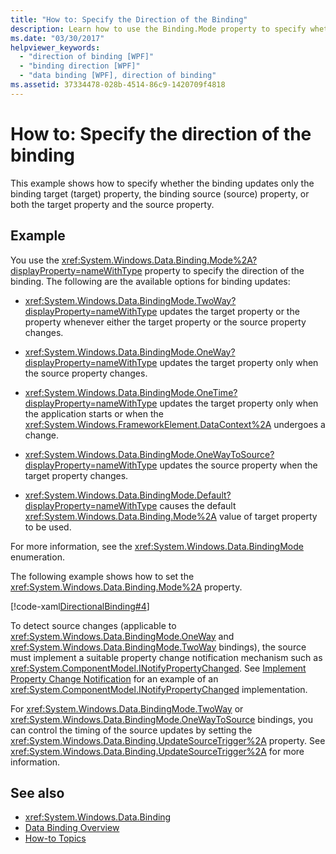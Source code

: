 ```yaml
---
title: "How to: Specify the Direction of the Binding"
description: Learn how to use the Binding.Mode property to specify whether the binding updates only the target property, the source property or both.
ms.date: "03/30/2017"
helpviewer_keywords: 
  - "direction of binding [WPF]"
  - "binding direction [WPF]"
  - "data binding [WPF], direction of binding"
ms.assetid: 37334478-028b-4514-86c9-1420709f4818
---
```

# How to: Specify the direction of the binding

This example shows how to specify whether the binding updates only the binding target (target) property, the binding source (source) property, or both the target property and the source property.  
  
## Example  

 You use the <xref:System.Windows.Data.Binding.Mode%2A?displayProperty=nameWithType> property to specify the direction of the binding. The following are the available options for binding updates:  
  
- <xref:System.Windows.Data.BindingMode.TwoWay?displayProperty=nameWithType> updates the target property or the property whenever either the target property or the source property changes.  
  
- <xref:System.Windows.Data.BindingMode.OneWay?displayProperty=nameWithType> updates the target property only when the source property changes.  
  
- <xref:System.Windows.Data.BindingMode.OneTime?displayProperty=nameWithType> updates the target property only when the application starts or when the <xref:System.Windows.FrameworkElement.DataContext%2A> undergoes a change.  
  
- <xref:System.Windows.Data.BindingMode.OneWayToSource?displayProperty=nameWithType> updates the source property when the target property changes.  
  
- <xref:System.Windows.Data.BindingMode.Default?displayProperty=nameWithType> causes the default <xref:System.Windows.Data.Binding.Mode%2A> value of target property to be used.  
  
 For more information, see the <xref:System.Windows.Data.BindingMode> enumeration.  
  
 The following example shows how to set the <xref:System.Windows.Data.Binding.Mode%2A> property.  
  
 [!code-xaml[DirectionalBinding#4](~/samples/snippets/csharp/VS_Snippets_Wpf/DirectionalBinding/CSharp/Page1.xaml#4)]  
  
 To detect source changes (applicable to <xref:System.Windows.Data.BindingMode.OneWay> and <xref:System.Windows.Data.BindingMode.TwoWay> bindings), the source must implement a suitable property change notification mechanism such as <xref:System.ComponentModel.INotifyPropertyChanged>. See [Implement Property Change Notification](how-to-implement-property-change-notification.md) for an example of an <xref:System.ComponentModel.INotifyPropertyChanged> implementation.  
  
 For <xref:System.Windows.Data.BindingMode.TwoWay> or <xref:System.Windows.Data.BindingMode.OneWayToSource> bindings, you can control the timing of the source updates by setting the <xref:System.Windows.Data.Binding.UpdateSourceTrigger%2A> property. See <xref:System.Windows.Data.Binding.UpdateSourceTrigger%2A> for more information.  
  
## See also

- <xref:System.Windows.Data.Binding>
- [Data Binding Overview](data-binding-overview.md)
- [How-to Topics](data-binding-how-to-topics.md)
